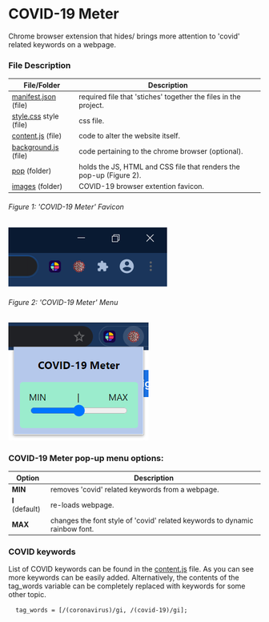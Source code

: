 # COVID-19 Meter
Chrome browser extension that hides/ brings more attention to 'covid' related keywords on a webpage. 

### File Description
File/Folder | Description
------------ | -------------
[manifest.json](COVID-19-Meter/manifest.json) (file) | required file that 'stiches' together the files in the project.
[style.css](COVID-19-Meter/style.css) style (file) | css file.
[content.js](COVID-19-Meter/content.js) (file) | code to alter the website itself.
[background.js](https://github.com/jonathanarava/COVID-19-Meter/blob/master/background.js) (file) | code pertaining to the chrome browser (optional).   
[pop](COVID-19-Meter/pop) (folder) | holds the JS, HTML and CSS file that renders the pop-up (Figure 2).
[images](COVID-19-Meter/images) (folder) | COVID-19 browser extention favicon.


###### Figure 1: 'COVID-19 Meter' Favicon
![](images/extention_icon.PNG)


###### Figure 2: 'COVID-19 Meter' Menu
![](images/popup.PNG)


### COVID-19 Meter pop-up menu options:
Option | Description
------------ | -------------
**MIN** | removes 'covid' related keywords from a webpage.
**I** (default) | re-loads webpage.
**MAX** | changes the font style of 'covid' related keywords to dynamic rainbow font.

### COVID keywords
List of COVID keywords can be found in the [content.js](COVID-19-Meter/content.js) file. As you can see more keywords can be easily added.
Alternatively, the contents of the tag_words variable can be completely replaced with keywords for some 
other topic.
```JS
  tag_words = [/(coronavirus)/gi, /(covid-19)/gi];

```
  
  
